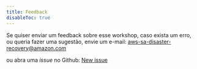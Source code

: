 ```yaml
---
title: Feedback
disableToc: true
---
```



Se quiser enviar um feedback sobre esse workshop, caso exista um erro, ou queria fazer uma sugestão, envie um e-mail: [aws-sa-disaster-recovery@amazon.com](mailto:aws-sa-disaster-recovery@amazon.com)

ou abra uma *issue* no Github: [New issue](https://github.com/aws-samples/disaster-recovery-workshop/issues/new)


